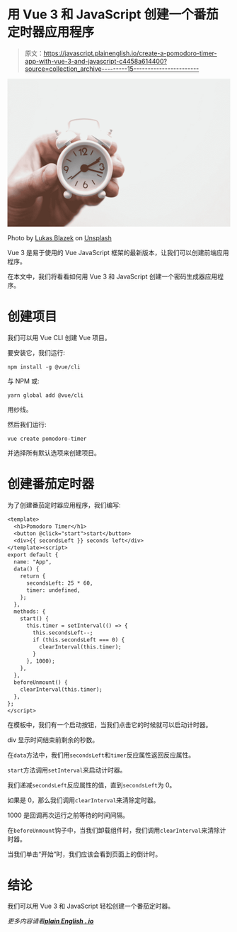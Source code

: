 # 用 Vue 3 和 JavaScript 创建一个番茄定时器应用程序

> 原文：<https://javascript.plainenglish.io/create-a-pomodoro-timer-app-with-vue-3-and-javascript-c4458a614400?source=collection_archive---------15----------------------->

![](img/8fc99327361a54377b0d3b76c3541b05.png)

Photo by [Lukas Blazek](https://unsplash.com/@goumbik?utm_source=medium&utm_medium=referral) on [Unsplash](https://unsplash.com?utm_source=medium&utm_medium=referral)

Vue 3 是易于使用的 Vue JavaScript 框架的最新版本，让我们可以创建前端应用程序。

在本文中，我们将看看如何用 Vue 3 和 JavaScript 创建一个密码生成器应用程序。

# 创建项目

我们可以用 Vue CLI 创建 Vue 项目。

要安装它，我们运行:

```
npm install -g @vue/cli
```

与 NPM 或:

```
yarn global add @vue/cli
```

用纱线。

然后我们运行:

```
vue create pomodoro-timer
```

并选择所有默认选项来创建项目。

# 创建番茄定时器

为了创建番茄定时器应用程序，我们编写:

```
<template>
  <h1>Pomodoro Timer</h1>
  <button @click="start">start</button>
  <div>{{ secondsLeft }} seconds left</div>
</template><script>
export default {
  name: "App",
  data() {
    return {
      secondsLeft: 25 * 60,
      timer: undefined,
    };
  },
  methods: {
    start() {
      this.timer = setInterval(() => {
        this.secondsLeft--;
        if (this.secondsLeft === 0) {
          clearInterval(this.timer);
        }
      }, 1000);
    },
  },
  beforeUnmount() {
    clearInterval(this.timer);
  },
};
</script>
```

在模板中，我们有一个启动按钮，当我们点击它的时候就可以启动计时器。

div 显示时间结束前剩余的秒数。

在`data`方法中，我们用`secondsLeft`和`timer`反应属性返回反应属性。

`start`方法调用`setInterval`来启动计时器。

我们递减`secondsLeft`反应属性的值，直到`secondsLeft`为 0。

如果是 0，那么我们调用`clearInterval`来清除定时器。

1000 是回调再次运行之前等待的时间间隔。

在`beforeUnmount`钩子中，当我们卸载组件时，我们调用`clearInterval`来清除计时器。

当我们单击“开始”时，我们应该会看到页面上的倒计时。

# 结论

我们可以用 Vue 3 和 JavaScript 轻松创建一个番茄定时器。

*更多内容请看*[***plain English . io***](https://plainenglish.io/)
